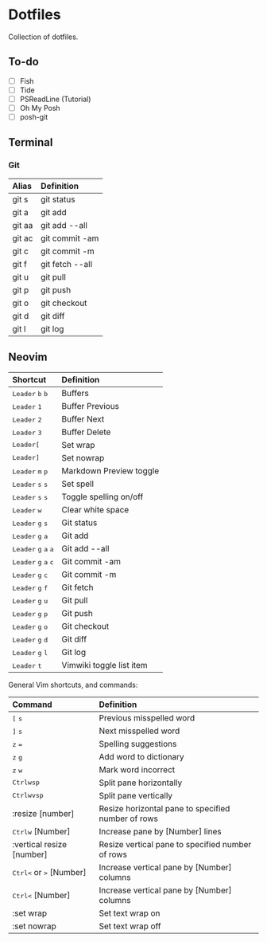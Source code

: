 # Dotfiles

Collection of dotfiles.

## To-do

- [ ] Fish
- [ ] Tide
- [ ] PSReadLine (Tutorial)
- [ ] Oh My Posh
- [ ] posh-git

## Terminal

### Git

| Alias  | Definition      |
| :----- | :-------------- |
| git s  | git status      |
| git a  | git add         |
| git aa | git add --all   |
| git ac | git commit -am  |
| git c  | git commit -m   |
| git f  | git fetch --all |
| git u  | git pull        |
| git p  | git push        |
| git o  | git checkout    |
| git d  | git diff        |
| git l  | git log         |

## Neovim

| Shortcut                                                 | Definition               |
| :------------------------------------------------------- | :----------------------- |
| <kbd>Leader</kbd> <kbd>b</kbd> <kbd>b</kbd>              | Buffers                  |
| <kbd>Leader</kbd> <kbd>1</kbd>                           | Buffer Previous          |
| <kbd>Leader</kbd> <kbd>2</kbd>                           | Buffer Next              |
| <kbd>Leader</kbd> <kbd>3</kbd>                           | Buffer Delete            |
| <kbd>Leader</kbd><kbd>[</kbd>                            | Set wrap                 |
| <kbd>Leader</kbd><kbd>]</kbd>                            | Set nowrap               |
| <kbd>Leader</kbd> <kbd>m</kbd> <kbd>p</kbd>              | Markdown Preview toggle  |
| <kbd>Leader</kbd> <kbd>s</kbd> <kbd>s</kbd>              | Set spell                |
| <kbd>Leader</kbd> <kbd>s</kbd> <kbd>s</kbd>              | Toggle spelling on/off   |
| <kbd>Leader</kbd> <kbd>w</kbd>                           | Clear white space        |
| <kbd>Leader</kbd> <kbd>g</kbd> <kbd>s</kbd>              | Git status               |
| <kbd>Leader</kbd> <kbd>g</kbd> <kbd>a</kbd>              | Git add                  |
| <kbd>Leader</kbd> <kbd>g</kbd> <kbd>a</kbd> <kbd>a</kbd> | Git add --all            |
| <kbd>Leader</kbd> <kbd>g</kbd> <kbd>a</kbd> <kbd>c</kbd> | Git commit -am           |
| <kbd>Leader</kbd> <kbd>g</kbd> <kbd>c</kbd>              | Git commit -m            |
| <kbd>Leader</kbd> <kbd>g</kbd> <kbd>f</kbd>              | Git fetch                |
| <kbd>Leader</kbd> <kbd>g</kbd> <kbd>u</kbd>              | Git pull                 |
| <kbd>Leader</kbd> <kbd>g</kbd> <kbd>p</kbd>              | Git push                 |
| <kbd>Leader</kbd> <kbd>g</kbd> <kbd>o</kbd>              | Git checkout             |
| <kbd>Leader</kbd> <kbd>g</kbd> <kbd>d</kbd>              | Git diff                 |
| <kbd>Leader</kbd> <kbd>g</kbd> <kbd>l</kbd>              | Git log                  |
| <kbd>Leader</kbd> <kbd>t</kbd>                           | Vimwiki toggle list item |

General Vim shortcuts, and commands:

| Command                                              | Definition                                         |
| :--------------------------------------------------- | :------------------------------------------------- |
| <kbd>[</kbd> <kbd>s</kbd>                            | Previous misspelled word                           |
| <kbd>]</kbd> <kbd>s</kbd>                            | Next misspelled word                               |
| <kbd>z</kbd> <kbd>=</kbd>                            | Spelling suggestions                               |
| <kbd>z</kbd> <kbd>g</kbd>                            | Add word to dictionary                             |
| <kbd>z</kbd> <kbd>w</kbd>                            | Mark word incorrect                                |
| <kbd>Ctrl</kbd><kbd>w</kbd><kbd>sp</kbd>             | Split pane horizontally                            |
| <kbd>Ctrl</kbd><kbd>w</kbd><kbd>vsp</kbd>            | Split pane vertically                              |
| :resize [number]                                     | Resize horizontal pane to specified number of rows |
| <kbd>Ctrl</kbd><kbd>w</kbd> [Number]                 | Increase pane by [Number] lines                    |
| :vertical resize [number]                            | Resize vertical pane to specified number of rows   |
| <kbd>Ctrl</kbd><kbd><</kbd> or <kbd>></kbd> [Number] | Increase vertical pane by [Number] columns         |
| <kbd>Ctrl</kbd><kbd><</kbd> [Number]                 | Increase vertical pane by [Number] columns         |
| :set wrap                                            | Set text wrap on                                   |
| :set nowrap                                          | Set text wrap off                                  |
